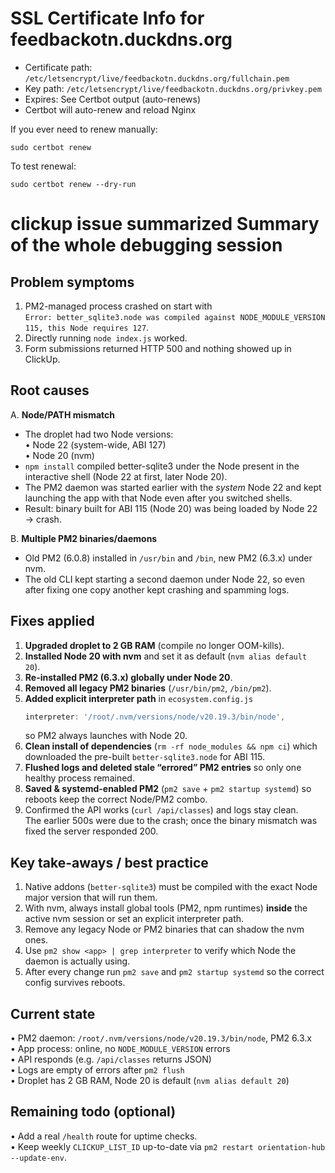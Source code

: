 # SSL Certificate Info for feedbackotn.duckdns.org

- Certificate path: `/etc/letsencrypt/live/feedbackotn.duckdns.org/fullchain.pem`
- Key path: `/etc/letsencrypt/live/feedbackotn.duckdns.org/privkey.pem`
- Expires: See Certbot output (auto-renews)
- Certbot will auto-renew and reload Nginx

If you ever need to renew manually:

```
sudo certbot renew
```

To test renewal:
```
sudo certbot renew --dry-run
``` 




clickup issue summarized
Summary of the whole debugging session
=======================================

Problem symptoms  
---------------  
1. PM2-managed process crashed on start with  
   `Error: better_sqlite3.node was compiled against NODE_MODULE_VERSION 115, this Node requires 127`.  
2. Directly running `node index.js` worked.  
3. Form submissions returned HTTP 500 and nothing showed up in ClickUp.

Root causes  
-----------  
A. **Node/PATH mismatch**  
   * The droplet had two Node versions:  
     • Node 22 (system-wide, ABI 127)  
     • Node 20 (nvm)  
   * `npm install` compiled better-sqlite3 under the Node present in the interactive shell (Node 22 at first, later Node 20).  
   * The PM2 daemon was started earlier with the *system* Node 22 and kept launching the app with that Node even after you switched shells.  
   * Result: binary built for ABI 115 (Node 20) was being loaded by Node 22 → crash.

B. **Multiple PM2 binaries/daemons**  
   * Old PM2 (6.0.8) installed in `/usr/bin` and `/bin`, new PM2 (6.3.x) under nvm.  
   * The old CLI kept starting a second daemon under Node 22, so even after fixing one copy another kept crashing and spamming logs.

Fixes applied  
-------------  
1. **Upgraded droplet to 2 GB RAM** (compile no longer OOM-kills).  
2. **Installed Node 20 with nvm** and set it as default (`nvm alias default 20`).  
3. **Re-installed PM2 (6.3.x) globally under Node 20**.  
4. **Removed all legacy PM2 binaries** (`/usr/bin/pm2`, `/bin/pm2`).  
5. **Added explicit interpreter path** in `ecosystem.config.js`  
   ```js
   interpreter: '/root/.nvm/versions/node/v20.19.3/bin/node',
   ```  
   so PM2 always launches with Node 20.  
6. **Clean install of dependencies** (`rm -rf node_modules && npm ci`) which downloaded the pre-built `better-sqlite3.node` for ABI 115.  
7. **Flushed logs and deleted stale “errored” PM2 entries** so only one healthy process remained.  
8. **Saved & systemd-enabled PM2** (`pm2 save` + `pm2 startup systemd`) so reboots keep the correct Node/PM2 combo.  
9. Confirmed the API works (`curl /api/classes`) and logs stay clean.  
   The earlier 500s were due to the crash; once the binary mismatch was fixed the server responded 200.

Key take-aways / best practice  
------------------------------  
1. Native addons (`better-sqlite3`) must be compiled with the exact Node major version that will run them.  
2. With nvm, always install global tools (PM2, npm runtimes) **inside** the active nvm session or set an explicit interpreter path.  
3. Remove any legacy Node or PM2 binaries that can shadow the nvm ones.  
4. Use `pm2 show <app> | grep interpreter` to verify which Node the daemon is actually using.  
5. After every change run `pm2 save` and `pm2 startup systemd` so the correct config survives reboots.

Current state  
-------------  
• PM2 daemon: `/root/.nvm/versions/node/v20.19.3/bin/node`, PM2 6.3.x  
• App process: online, no `NODE_MODULE_VERSION` errors  
• API responds (e.g. `/api/classes` returns JSON)  
• Logs are empty of errors after `pm2 flush`  
• Droplet has 2 GB RAM, Node 20 is default (`nvm alias default 20`)

Remaining todo (optional)  
-------------------------  
• Add a real `/health` route for uptime checks.  
• Keep weekly `CLICKUP_LIST_ID` up-to-date via `pm2 restart orientation-hub --update-env`.